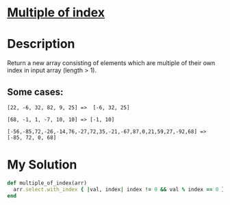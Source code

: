 # [Multiple of index](https://www.codewars.com/kata/5a34b80155519e1a00000009)

# Description
Return a new array consisting of elements which are multiple of their own index in input array (length > 1).

## Some cases:
```
[22, -6, 32, 82, 9, 25] =>  [-6, 32, 25]

[68, -1, 1, -7, 10, 10] => [-1, 10]

[-56,-85,72,-26,-14,76,-27,72,35,-21,-67,87,0,21,59,27,-92,68] => [-85, 72, 0, 68]
```

# My Solution
```ruby
def multiple_of_index(arr)
  arr.select.with_index { |val, index| index != 0 && val % index == 0 }
end
```
